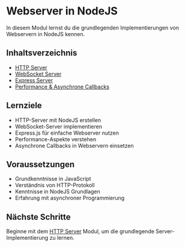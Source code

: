 # Webserver in NodeJS

In diesem Modul lernst du die grundlegenden Implementierungen von Webservern in NodeJS kennen.

## Inhaltsverzeichnis

- [HTTP Server](httpServer.md)
- [WebSocket Server](webSocketServer.md)
- [Express Server](expressServer.md)
- [Performance & Asynchrone Callbacks](performance.md)

## Lernziele

- HTTP-Server mit NodeJS erstellen
- WebSocket-Server implementieren
- Express.js für einfache Webserver nutzen
- Performance-Aspekte verstehen
- Asynchrone Callbacks in Webservern einsetzen

## Voraussetzungen

- Grundkenntnisse in JavaScript
- Verständnis von HTTP-Protokoll
- Kenntnisse in NodeJS Grundlagen
- Erfahrung mit asynchroner Programmierung

## Nächste Schritte

Beginne mit dem [HTTP Server](httpServer.md) Modul, um die grundlegende Server-Implementierung zu lernen. 